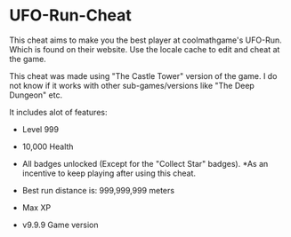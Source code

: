 # UFO-Run-Cheat
This cheat aims to make you the best player at coolmathgame's UFO-Run. Which is found on their website. Use the locale cache to edit and cheat at the game.

This cheat was made using "The Castle Tower" version of the game. I do not know if it works with other sub-games/versions like "The Deep Dungeon" etc.

It includes alot of features:

- Level 999

- 10,000 Health

- All badges unlocked (Except for the "Collect Star" badges). *As an incentive to keep playing after using this cheat.

- Best run distance is: 999,999,999 meters

- Max XP

- v9.9.9 Game version
